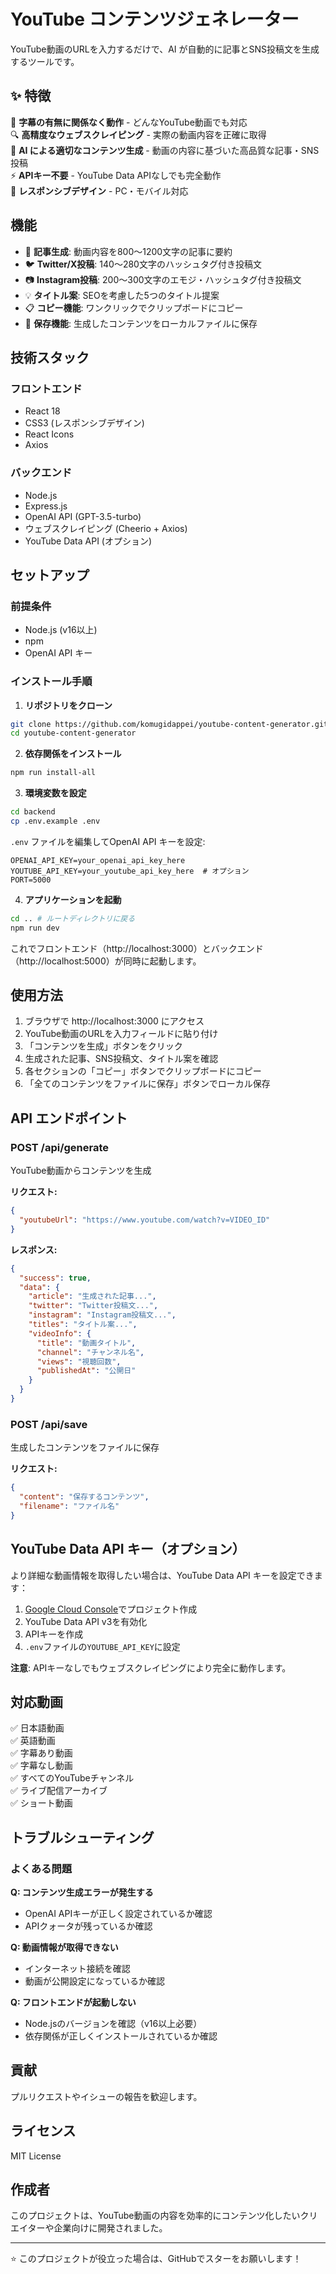# YouTube コンテンツジェネレーター

YouTube動画のURLを入力するだけで、AI が自動的に記事とSNS投稿文を生成するツールです。

## ✨ 特徴

🎯 **字幕の有無に関係なく動作** - どんなYouTube動画でも対応  
🔍 **高精度なウェブスクレイピング** - 実際の動画内容を正確に取得  
🤖 **AI による適切なコンテンツ生成** - 動画の内容に基づいた高品質な記事・SNS投稿  
⚡ **APIキー不要** - YouTube Data APIなしでも完全動作  
📱 **レスポンシブデザイン** - PC・モバイル対応  

## 機能

- 📝 **記事生成**: 動画内容を800〜1200文字の記事に要約
- 🐦 **Twitter/X投稿**: 140〜280文字のハッシュタグ付き投稿文
- 📷 **Instagram投稿**: 200〜300文字のエモジ・ハッシュタグ付き投稿文
- 💡 **タイトル案**: SEOを考慮した5つのタイトル提案
- 📋 **コピー機能**: ワンクリックでクリップボードにコピー
- 💾 **保存機能**: 生成したコンテンツをローカルファイルに保存

## 技術スタック

### フロントエンド
- React 18
- CSS3 (レスポンシブデザイン)
- React Icons
- Axios

### バックエンド
- Node.js
- Express.js
- OpenAI API (GPT-3.5-turbo)
- ウェブスクレイピング (Cheerio + Axios)
- YouTube Data API (オプション)

## セットアップ

### 前提条件
- Node.js (v16以上)
- npm
- OpenAI API キー

### インストール手順

1. **リポジトリをクローン**
```bash
git clone https://github.com/komugidappei/youtube-content-generator.git
cd youtube-content-generator
```

2. **依存関係をインストール**
```bash
npm run install-all
```

3. **環境変数を設定**
```bash
cd backend
cp .env.example .env
```

`.env` ファイルを編集してOpenAI API キーを設定:
```
OPENAI_API_KEY=your_openai_api_key_here
YOUTUBE_API_KEY=your_youtube_api_key_here  # オプション
PORT=5000
```

4. **アプリケーションを起動**
```bash
cd .. # ルートディレクトリに戻る
npm run dev
```

これでフロントエンド（http://localhost:3000）とバックエンド（http://localhost:5000）が同時に起動します。

## 使用方法

1. ブラウザで http://localhost:3000 にアクセス
2. YouTube動画のURLを入力フィールドに貼り付け
3. 「コンテンツを生成」ボタンをクリック
4. 生成された記事、SNS投稿文、タイトル案を確認
5. 各セクションの「コピー」ボタンでクリップボードにコピー
6. 「全てのコンテンツをファイルに保存」ボタンでローカル保存

## API エンドポイント

### POST /api/generate
YouTube動画からコンテンツを生成

**リクエスト:**
```json
{
  "youtubeUrl": "https://www.youtube.com/watch?v=VIDEO_ID"
}
```

**レスポンス:**
```json
{
  "success": true,
  "data": {
    "article": "生成された記事...",
    "twitter": "Twitter投稿文...",
    "instagram": "Instagram投稿文...",
    "titles": "タイトル案...",
    "videoInfo": {
      "title": "動画タイトル",
      "channel": "チャンネル名",
      "views": "視聴回数",
      "publishedAt": "公開日"
    }
  }
}
```

### POST /api/save
生成したコンテンツをファイルに保存

**リクエスト:**
```json
{
  "content": "保存するコンテンツ",
  "filename": "ファイル名"
}
```

## YouTube Data API キー（オプション）

より詳細な動画情報を取得したい場合は、YouTube Data API キーを設定できます：

1. [Google Cloud Console](https://console.cloud.google.com/)でプロジェクト作成
2. YouTube Data API v3を有効化
3. APIキーを作成
4. `.env`ファイルの`YOUTUBE_API_KEY`に設定

**注意**: APIキーなしでもウェブスクレイピングにより完全に動作します。

## 対応動画

✅ 日本語動画  
✅ 英語動画  
✅ 字幕あり動画  
✅ 字幕なし動画  
✅ すべてのYouTubeチャンネル  
✅ ライブ配信アーカイブ  
✅ ショート動画  

## トラブルシューティング

### よくある問題

**Q: コンテンツ生成エラーが発生する**
- OpenAI APIキーが正しく設定されているか確認
- APIクォータが残っているか確認

**Q: 動画情報が取得できない**
- インターネット接続を確認
- 動画が公開設定になっているか確認

**Q: フロントエンドが起動しない**
- Node.jsのバージョンを確認（v16以上必要）
- 依存関係が正しくインストールされているか確認

## 貢献

プルリクエストやイシューの報告を歓迎します。

## ライセンス

MIT License

## 作成者

このプロジェクトは、YouTube動画の内容を効率的にコンテンツ化したいクリエイターや企業向けに開発されました。

---

⭐ このプロジェクトが役立った場合は、GitHubでスターをお願いします！
